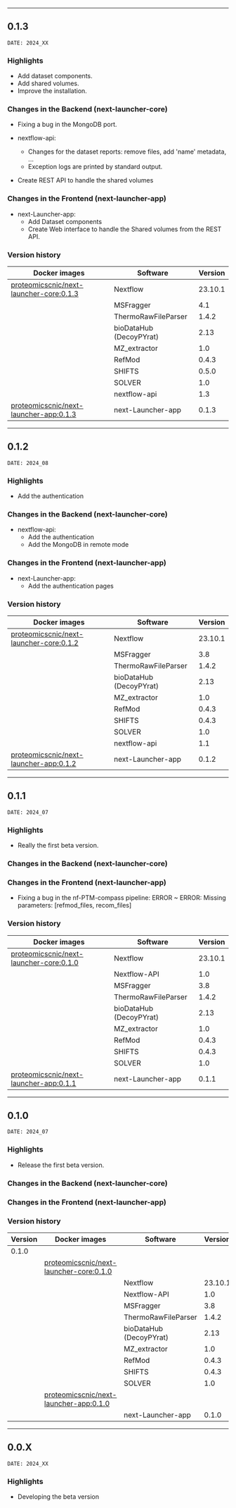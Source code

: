 ___
## 0.1.3
```
DATE: 2024_XX
```

### Highlights

+ Add dataset components.
+ Add shared volumes.
+ Improve the installation.


### Changes in the Backend (next-launcher-core)

+ Fixing a bug in the MongoDB port.

+ nextflow-api:
  - Changes for the dataset reports: remove files, add 'name' metadata, ...
  - Exception logs are printed by standard output.

+ Create REST API to handle the shared volumes

### Changes in the Frontend (next-launcher-app)

+ next-Launcher-app:
  - Add Dataset components
  - Create Web interface to handle the Shared volumes from the REST API.

### Version history

| Docker images                                                                                                                   | Software                    | Version |
|---------------------------------------------------------------------------------------------------------------------------------|-----------------------------|---------|
| [proteomicscnic/next-launcher-core:0.1.3](https://hub.docker.com/repository/docker/proteomicscnic/next-launcher-core/general)   | Nextflow                    | 23.10.1 |
|                                                                                                                                 | MSFragger                   | 4.1     |
|                                                                                                                                 | ThermoRawFileParser         | 1.4.2   |
|                                                                                                                                 | bioDataHub (DecoyPYrat)     | 2.13    |
|                                                                                                                                 | MZ_extractor                | 1.0     |
|                                                                                                                                 | RefMod                      | 0.4.3   |
|                                                                                                                                 | SHIFTS                      | 0.5.0   |
|                                                                                                                                 | SOLVER                      | 1.0     |
|                                                                                                                                 | nextflow-api                | 1.3     |
| [proteomicscnic/next-launcher-app:0.1.3](https://hub.docker.com/repository/docker/proteomicscnic/next-launcher-app/general)	    | next-Launcher-app           | 0.1.3   |


___
## 0.1.2
```
DATE: 2024_08
```

### Highlights

+ Add the authentication

### Changes in the Backend (next-launcher-core)

+ nextflow-api:
  - Add the authentication
  - Add the MongoDB in remote mode

### Changes in the Frontend (next-launcher-app)

+ next-Launcher-app:
  - Add the authentication pages


### Version history

| Docker images                                                                                                                   | Software                    | Version |
|---------------------------------------------------------------------------------------------------------------------------------|-----------------------------|---------|
| [proteomicscnic/next-launcher-core:0.1.2](https://hub.docker.com/repository/docker/proteomicscnic/next-launcher-core/general)   | Nextflow                    | 23.10.1 |
|                                                                                                                                 | MSFragger                   | 3.8     |
|                                                                                                                                 | ThermoRawFileParser         | 1.4.2   |
|                                                                                                                                 | bioDataHub (DecoyPYrat)     | 2.13    |
|                                                                                                                                 | MZ_extractor                | 1.0     |
|                                                                                                                                 | RefMod                      | 0.4.3   |
|                                                                                                                                 | SHIFTS                      | 0.4.3   |
|                                                                                                                                 | SOLVER                      | 1.0     |
|                                                                                                                                 | nextflow-api                | 1.1     |
| [proteomicscnic/next-launcher-app:0.1.2](https://hub.docker.com/repository/docker/proteomicscnic/next-launcher-app/general)	    | next-Launcher-app           | 0.1.2   |


___
## 0.1.1
```
DATE: 2024_07
```

### Highlights

+ Really the first beta version.

### Changes in the Backend (next-launcher-core)


### Changes in the Frontend (next-launcher-app)

+ Fixing a bug in the nf-PTM-compass pipeline: ERROR ~ ERROR: Missing parameters: [refmod_files, recom_files]

### Version history

| Docker images                                                                                                                   | Software                    | Version |
|---------------------------------------------------------------------------------------------------------------------------------|-----------------------------|---------|
| [proteomicscnic/next-launcher-core:0.1.0](https://hub.docker.com/repository/docker/proteomicscnic/next-launcher-core/general)   | Nextflow                    | 23.10.1 |
|                                                                                                                                 | Nextflow-API                | 1.0     |
|                                                                                                                                 | MSFragger                   | 3.8     |
|                                                                                                                                 | ThermoRawFileParser         | 1.4.2   |
|                                                                                                                                 | bioDataHub (DecoyPYrat)     | 2.13    |
|                                                                                                                                 | MZ_extractor                | 1.0     |
|                                                                                                                                 | RefMod                      | 0.4.3   |
|                                                                                                                                 | SHIFTS                      | 0.4.3   |
|                                                                                                                                 | SOLVER                      | 1.0     |
| [proteomicscnic/next-launcher-app:0.1.1](https://hub.docker.com/repository/docker/proteomicscnic/next-launcher-app/general)	    | next-Launcher-app           | 0.1.1   |

___
## 0.1.0
```
DATE: 2024_07
```

### Highlights

+ Release the first beta version.

### Changes in the Backend (next-launcher-core)


### Changes in the Frontend (next-launcher-app)

### Version history

| Version | Docker images                                                                                                                   | Software                    | Version |
|---------|---------------------------------------------------------------------------------------------------------------------------------|-----------------------------|---------|
| 0.1.0   |                                                                                                                                 |                             |         |
|         | [proteomicscnic/next-launcher-core:0.1.0](https://hub.docker.com/repository/docker/proteomicscnic/next-launcher-core/general)	  |                             |         |
|         |                                                                                                                                 | Nextflow                    | 23.10.1 |
|         |                                                                                                                                 | Nextflow-API                | 1.0     |
|         |                                                                                                                                 | MSFragger                   | 3.8     |
|         |                                                                                                                                 | ThermoRawFileParser         | 1.4.2   |
|         |                                                                                                                                 | bioDataHub (DecoyPYrat)     | 2.13    |
|         |                                                                                                                                 | MZ_extractor                | 1.0     |
|         |                                                                                                                                 | RefMod                      | 0.4.3   |
|         |                                                                                                                                 | SHIFTS                      | 0.4.3   |
|         |                                                                                                                                 | SOLVER                      | 1.0     |
|         | [proteomicscnic/next-launcher-app:0.1.0](https://hub.docker.com/repository/docker/proteomicscnic/next-launcher-app/general)	    |                             |         |
|         |                                                                                                                                 | next-Launcher-app           | 0.1.0   |

___
## 0.0.X
```
DATE: 2024_XX
```

### Highlights

+ Developing the beta version

